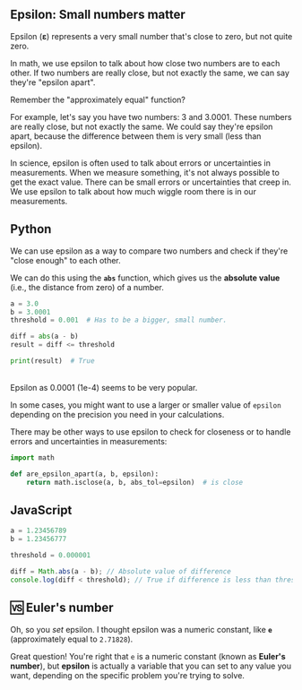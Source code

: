 ## Epsilon: Small numbers matter

Epsilon (**&#949;**) represents a very small number that's close to zero, but not quite zero.

In math, we use epsilon to talk about how close two numbers are to each other. If two numbers are really close, but not exactly the same, we can say they're "epsilon apart".

Remember the "approximately equal" function?


For example, let's say you have two numbers: 3 and 3.0001. These numbers are really close, but not exactly the same. We could say they're epsilon apart, because the difference between them is very small (less than epsilon).

In science, epsilon is often used to talk about errors or uncertainties in measurements. When we measure something, it's not always possible to get the exact value. There can be small errors or uncertainties that creep in. We use epsilon to talk about how much wiggle room there is in our measurements.

## Python

We can use epsilon as a way to compare two numbers and check if they're "close enough" to each other.

We can do this using the **`abs`** function, which gives us the **absolute value** (i.e., the distance from zero) of a number.

```python
a = 3.0
b = 3.0001
threshold = 0.001  # Has to be a bigger, small number.

diff = abs(a - b)
result = diff <= threshold

print(result)  # True
```

<br>
Epsilon as 0.0001 (1e-4) seems to be very popular.

In some cases, you might want to use a larger or smaller value of `epsilon` depending on the precision you need in your calculations.

There may be other ways to use epsilon to check for closeness or to handle errors and uncertainties in measurements:

```py
import math

def are_epsilon_apart(a, b, epsilon):
    return math.isclose(a, b, abs_tol=epsilon)  # is close
```

## JavaScript

```js
a = 1.23456789
b = 1.23456777

threshold = 0.000001

diff = Math.abs(a - b); // Absolute value of difference
console.log(diff < threshold); // True if difference is less than threshold
```

## 🆚 Euler's number

Oh, so you *set* epsilon.  I thought epsilon was a numeric constant, like **`e`** (approximately equal to `2.71828`).

Great question! You're right that `e` is a numeric constant (known as **Euler's number**), but **epsilon** is actually a variable that you can set to any value you want, depending on the specific problem you're trying to solve.

<br>
